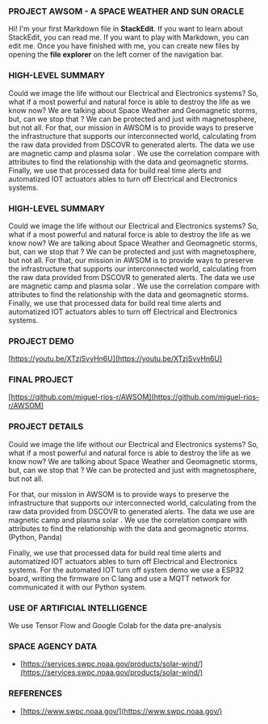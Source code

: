 ### PROJECT AWSOM - A SPACE WEATHER AND SUN ORACLE

Hi! I'm your first Markdown file in **StackEdit**. If you want to learn about StackEdit, you can read me. If you want to play with Markdown, you can edit me. Once you have finished with me, you can create new files by opening the **file explorer** on the left corner of the navigation bar.

### HIGH-LEVEL SUMMARY
Could we image the life without our Electrical and Electronics systems? So, what if a most powerful and natural force is able to destroy the life as we know now? We are talking about Space Weather and Geomagnetic storms, but, can we stop that ? We can be protected and just with magnetosphere, but not all. For that, our mission in AWSOM is to provide ways to preserve the infrastructure that supports our interconnected world, calculating from the raw data provided from DSCOVR to generated alerts. The data we use are magnetic camp and plasma solar . We use the correlation compare with attributes to find the relationship with the data and geomagnetic storms. Finally, we use that processed data for build real time alerts and automatized IOT actuators ables to turn off Electrical and Electronics systems.

### HIGH-LEVEL SUMMARY
Could we image the life without our Electrical and Electronics systems? So, what if a most powerful and natural force is able to destroy the life as we know now? We are talking about Space Weather and Geomagnetic storms, but, can we stop that ? We can be protected and just with magnetosphere, but not all. For that, our mission in AWSOM is to provide ways to preserve the infrastructure that supports our interconnected world, calculating from the raw data provided from DSCOVR to generated alerts. The data we use are magnetic camp and plasma solar . We use the correlation compare with attributes to find the relationship with the data and geomagnetic storms. Finally, we use that processed data for build real time alerts and automatized IOT actuators ables to turn off Electrical and Electronics systems.

### PROJECT DEMO
[https://youtu.be/XTzjSvvHn6U](https://youtu.be/XTzjSvvHn6U)

### FINAL PROJECT
[https://github.com/miguel-rios-r/AWSOM](https://github.com/miguel-rios-r/AWSOM)

### PROJECT DETAILS

Could we image the life without our Electrical and Electronics systems? So, what if a most powerful and natural force is able to destroy the life as we know now?
We are talking about Space Weather and Geomagnetic storms, but, can we stop that ? We can be protected and just with magnetosphere, but not all.

For that, our mission in AWSOM is to provide ways to preserve the infrastructure that supports our interconnected world, calculating from the raw data provided from DSCOVR to generated alerts. The data we use are magnetic camp and plasma solar . We use the correlation compare with attributes to find the relationship with the data and geomagnetic storms.(Python, Panda)

Finally, we use that processed data for build real time alerts and automatized IOT actuators ables to turn off Electrical and Electronics systems. For the automated IOT turn off system demo we use a ESP32 board, writing the firmware on C lang and use a MQTT network for communicated it with our Python system.

### USE OF ARTIFICIAL INTELLIGENCE

We use Tensor Flow and Google Colab for the data pre-analysis

### SPACE AGENCY DATA

-   [https://services.swpc.noaa.gov/products/solar-wind/](https://services.swpc.noaa.gov/products/solar-wind/)

### REFERENCES

-   [https://www.swpc.noaa.gov/](https://www.swpc.noaa.gov/)
